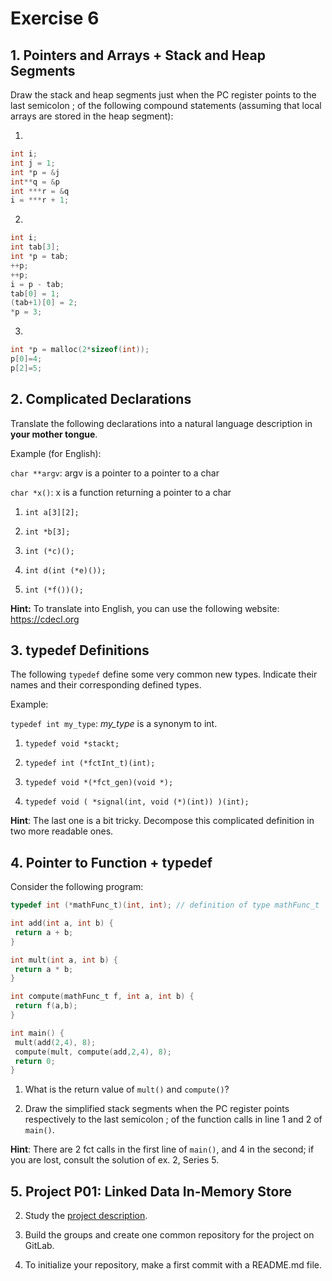 Exercise 6
==========


## 1. Pointers and Arrays + Stack and Heap Segments


Draw the stack and heap segments just when the PC register points to the last semicolon ; of the following compound statements (assuming that local arrays are stored in the heap segment):




1.


```c
int i;
int j = 1;
int *p = &j
int**q = &p
int ***r = &q
i = ***r + 1;
```


2.

```c
int i;
int tab[3];
int *p = tab;
++p;
++p;
i = p - tab;
tab[0] = 1;
(tab+1)[0] = 2;
*p = 3;
```


3.

```c
int *p = malloc(2*sizeof(int));
p[0]=4;
p[2]=5;
```




## 2. Complicated Declarations


Translate the following declarations into a natural language description in **your mother tongue**.


Example (for English):

`char **argv`: argv is a pointer to a pointer to a char


`char *x()`: x is a function returning a pointer to a char



1. `int a[3][2];`

2. `int *b[3];`

3. `int (*c)();`

4. `int d(int (*e)());`

5. `int (*f())();`



**Hint:** To translate into English, you can use the following website: <https://cdecl.org>


## 3. typedef Definitions


The following `typedef` define some very common new types. Indicate their names and their corresponding defined types.


Example:


`typedef int my_type`: _my\_type_ is a synonym to int.



1. `typedef void *stackt;`

2. `typedef int (*fctInt_t)(int);`

3. `typedef void *(*fct_gen)(void *);`

4. `typedef void ( *signal(int, void (*)(int)) )(int);`



**Hint**: The last one is a bit tricky. Decompose this complicated definition in two more readable ones.


## 4. Pointer to Function + typedef


Consider the following program:


```c
typedef int (*mathFunc_t)(int, int); // definition of type mathFunc_t

int add(int a, int b) {
 return a + b;
}

int mult(int a, int b) {
 return a * b;
}

int compute(mathFunc_t f, int a, int b) {
 return f(a,b);
}

int main() {
 mult(add(2,4), 8);
 compute(mult, compute(add,2,4), 8);
 return 0;
}
```



1. What is the return value of `mult()` and `compute()`?

2. Draw the simplified stack segments when the PC register points respectively to the last semicolon ; of the function calls in line 1 and 2 of `main()`.



**Hint**: There are 2 fct calls in the first line of `main()`, and 4 in the second; if you are lost, consult the solution of ex. 2, Series 5.


## 5. Project P01: Linked Data In-Memory Store




2. Study the [project description](https://unifr.coursc.ch/#projet).

4. Build the groups and create one common repository for the project on GitLab.

6. To initialize your repository, make a first commit with a README.md file.





